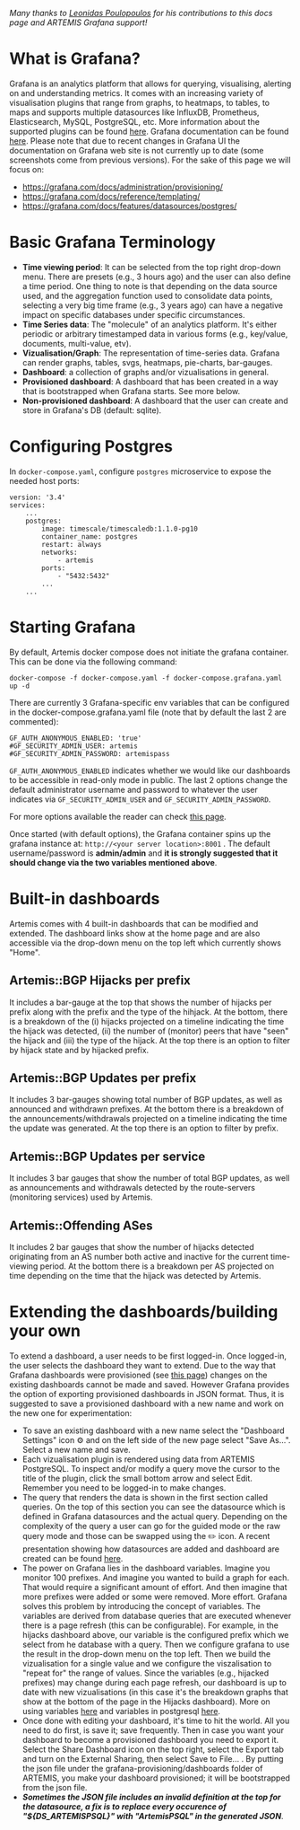 *Many thanks to [Leonidas Poulopoulos](https://github.com/leopoul) for his contributions to this docs page and ARTEMIS Grafana support!*

# What is Grafana?
Grafana is an analytics platform that allows for querying, visualising, alerting on and understanding metrics. It comes with an increasing variety of visualisation plugins that range from graphs, to heatmaps, to tables, to maps and supports multiple datasources like InfluxDB, Prometheus, Elasticsearch, MySQL, PostgreSQL, etc. More information about the supported plugins can be found [here](https://grafana.com/grafana/plugins).
Grafana documentation can be found [here](https://grafana.com/docs/). Please note that due to recent changes in Grafana UI the documentation on Grafana web site is not currently up to date (some screenshots come from previous versions).
For the sake of this page we will focus on:
- https://grafana.com/docs/administration/provisioning/
- https://grafana.com/docs/reference/templating/
- https://grafana.com/docs/features/datasources/postgres/

# Basic Grafana Terminology
* **Time viewing period**: It can be selected from the top right drop-down menu. There are presets (e.g., 3 hours ago) and the user can also define a time period. One thing to note is that depending on the data source used, and the aggregation function used to consolidate data points, selecting a very big time frame (e.g., 3 years ago) can have a negative impact on specific databases under specific circumstances.
* **Time Series data**: The "molecule" of an analytics platform. It's either periodic or arbitrary timestamped data in various forms (e.g., key/value, documents, multi-value, etv).
* **Vizualisation/Graph**: The representation of time-series data. Grafana can render graphs, tables, svgs, heatmaps, pie-charts, bar-gauges.
* **Dashboard**: a collection of graphs and/or vizualisations in general.
* **Provisioned dashboard**: A dashboard that has been created in a way that is bootstrapped when Grafana starts. See more below.
* **Non-provisioned dashboard**: A dashboard that the user can create and store in Grafana's DB (default: sqlite).

# Configuring Postgres
In `docker-compose.yaml`, configure `postgres` microservice to expose the needed host ports:

```
version: '3.4'
services:
    ...
    postgres:
        image: timescale/timescaledb:1.1.0-pg10
        container_name: postgres
        restart: always
        networks:
            - artemis
        ports:
            - "5432:5432"
        ...
    ...
```

# Starting Grafana
By default, Artemis docker compose does not initiate the grafana container. This can be done via the following command:
```
docker-compose -f docker-compose.yaml -f docker-compose.grafana.yaml up -d
```
There are currently 3 Grafana-specific env variables that can be configured in the docker-compose.grafana.yaml file (note that by default the last 2 are commented):
```
GF_AUTH_ANONYMOUS_ENABLED: 'true'
#GF_SECURITY_ADMIN_USER: artemis
#GF_SECURITY_ADMIN_PASSWORD: artemispass
```
`GF_AUTH_ANONYMOUS_ENABLED` indicates whether we would like our dashboards to be accessible in read-only mode in public. The last 2 options change the default administrator username and password to whatever the user indicates via `GF_SECURITY_ADMIN_USER` and `GF_SECURITY_ADMIN_PASSWORD`.

For more options available the reader can check [this page](https://grafana.com/docs/installation/configuration/).

Once started (with default options), the Grafana container spins up the grafana instance at:
`http://<your server location>:8001` . The default username/password is **admin/admin** and **it is strongly suggested that it should change via the two variables mentioned above**.

# Built-in dashboards
Artemis comes with 4 built-in dashboards that can be modified and extended. The dashboard links show at the home page and are also accessible via the drop-down menu on the top left which currently shows "Home".

## Artemis::BGP Hijacks per prefix
It includes a bar-gauge at the top that shows the number of hijacks per prefix along with the prefix and the type of the hihjack. At the bottom, there is a breakdown of the (i) hijacks projected on a timeline indicating the time the hijack was detected, (ii) the number of (monitor) peers that have "seen" the hijack and (iii) the type of the hijack.
At the top there is an option to filter by hijack state and by hijacked prefix.

## Artemis::BGP Updates per prefix
It includes 3 bar-gauges showing total number of BGP updates, as well as announced and withdrawn prefixes. At the bottom there is a breakdown of the announcements/withdrawals projected on a timeline indicating the time the update was generated.
At the top there is an option to filter by prefix.

## Artemis::BGP Updates per service
It includes 3 bar gauges that show the number of total BGP updates, as well as announcements and withdrawals detected by the route-servers (monitoring services) used by Artemis.

## Artemis::Offending ASes
It includes 2 bar gauges that show the number of hijacks detected originating from an AS number both active and inactive for the current time-viewing period. At the bottom there is a breakdown per AS projected on time depending on the time that the hijack was detected by Artemis.

# Extending the dashboards/building your own
To extend a dashboard, a user needs to be first logged-in. Once logged-in, the user selects the dashboard they want to extend. Due to the way that Grafana dashboards were provisioned (see [this page](https://grafana.com/docs/administration/provisioning/)) changes on the existing dashboards cannot be made and saved. However Grafana provides the option of exporting provisioned dashboards in JSON format. Thus, it is suggested to save a provisioned dashboard with a new name and work on the new one for experimentation:

* To save an existing dashboard with a new name select the "Dashboard Settings" icon :gear: and on the left side of the new page select "Save As...". Select a new name and save.
* Each vizualisation plugin is rendered using data from ARTEMIS PostgreSQL. To inspect and/or modify a query move the cursor to the title of the plugin, click the small bottom arrow and select Edit. Remember you need to be logged-in to make changes.
* The query that renders the data is shown in the first section called queries. On the top of this section you can see the datasource which is defined in Grafana datasources and the actual query. Depending on the complexity of the query a user can go for the guided mode or the raw query mode and those can be swapped using the ✏️ icon. A recent presentation showing how datasources are added and dashboard are created can be found [here](https://youtu.be/-xlchgoqkqY?t=648).
* The power on Grafana lies in the dashboard variables. Imagine you monitor 100 prefixes. And imagine you wanted to build a graph for each. That would require a significant amount of effort. And then imagine that more prefixes were added or some were removed. More effort. Grafana solves this problem by introducing the concept of variables. The variables are derived from database queries that are executed whenever there is a page refresh (this can be configurable). For example, in the hijacks dashboard above, our variable is the configured prefix which we select from he database with a query. Then we configure grafana to use the result in the drop-down menu on the top left. Then we build the vizualisation for a single value and we configure the viszalisation to "repeat for" the range of values. Since the variables (e.g., hijacked prefixes) may change during each page refresh, our dashboard is up to date with new vizualisations (in this case it's the breakdown graphs that show at the bottom of the page in the Hijacks dashboard). More on using variables [here](https://grafana.com/docs/reference/templating/) and variables in postgresql [here](https://grafana.com/docs/features/datasources/postgres/#using-variables-in-queries).
* Once done with editing your dashboard, it's time to hit the world. All you need to do first, is save it; save frequently. Then in case you want your dashboard to become a provisioned dashboard you need to export it. Select the Share Dashboard icon on the top right, select the Export tab and turn on the External Sharing, then select Save to File... . By putting the json file under the grafana-provisioning/dashboards folder of ARTEMIS, you make your dashboard provisioned; it will be bootstrapped from the json file.
* _**Sometimes the JSON file includes an invalid definition at the top for the datasource, a fix is to replace every occurence of "${DS_ARTEMISPSQL}" with "ArtemisPSQL" in the generated JSON**_.
